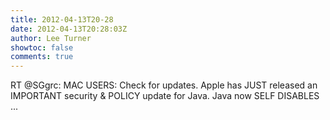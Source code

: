 ```yaml
---
title: 2012-04-13T20-28
date: 2012-04-13T20:28:03Z
author: Lee Turner
showtoc: false
comments: true
---
```


RT @SGgrc: MAC USERS: Check for updates. Apple has JUST released an IMPORTANT security & POLICY update for Java. Java now SELF DISABLES  ...

